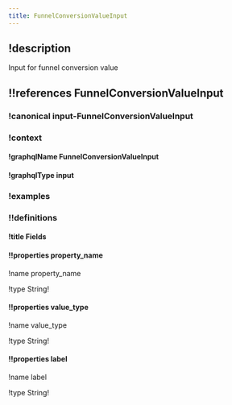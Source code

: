 ```yaml
---
title: FunnelConversionValueInput
---
```

## !description

Input for funnel conversion value

## !!references FunnelConversionValueInput

### !canonical input-FunnelConversionValueInput

### !context

#### !graphqlName FunnelConversionValueInput

#### !graphqlType input

### !examples

### !!definitions

#### !title Fields

#### !!properties property_name

!name property\_name

!type String!



#### !!properties value_type

!name value\_type

!type String!



#### !!properties label

!name label

!type String!

